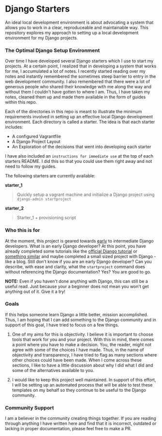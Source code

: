 # Django Starters

An ideal local development environment is about advocating a system that allows you to work in a clear, reproduceable and maintainable way.  This repository explores my approach to setting up a local development environment for my Django projects. 

### The Optimal Django Setup Environment

Over time I have developed several Django starters which I use to start my projects.  At a certain point, I realized that in developing a system that works for me, I accumulated a lot of notes.  I recently started reading over my notes and instantly remembered the sometimes steep barrier to entry in the web development community.  I also remembered that there were a lot of generous people who shared their knowledge with me along the way and without them I couldn't have gotten to where I am.  Thus, I have taken my notes, cleaned them up and made them available in the form of guides within this repo.

Each of the directories in this repo is meant to illustrate the minimum requirements involved in setting up an effective local Django development environment.  Each directory is called a starter.  The idea is that each starter includes:

* A configured Vagrantfile
* A Django Project Layout
* An Exploration of the decisions that went into developing each starter

I have also included an `instructions for immediate use` at the top of each starters README.  I did this so that you could use them right away and not need to follow my guides.

The following starters are currently available:

**starter_1**
> Quickly setup a vagrant machine and initialize a Django project using `django-admin startproject`

**starter_2**
> Starter_1 + provisioning script


### Who this is for

At the moment, this project is geared towards <a href="http://zedshaw.com/2015/06/16/early-vs-beginning-coders/" target="_blank">early</a> to intermediate Django developers.  What is an early Django developer? At this point, you have already completed some tutorials like the <a href="https://docs.djangoproject.com/en/1.9/intro/tutorial01/" target="_blank">official Django tutorial</a> or <a href="http://tutorial.djangogirls.org/en/index.html" target="_blank">something similar</a> and maybe completed a small sized project with Django - like a blog.  Still don't know if you are an early Django developer?  Can you describe, with ease and clarity, what the `startproject` command does without referencing the Django documentation?  Yes?  You are good to go.

**NOTE:** Even if you haven't done anything with Django, this can still be a useful read.  Just because your a beginner does not mean you won't get anything out of it.  Give it a try!

### Goals

If this helps someone learn Django a little better, mission accomplished.  Thus, I am hoping that I can add something to the Django community and in support of this goal, I have tried to focus on a few things.

1.  One of my aims for this is objectivity.  I believe it is important to choose tools that work for you and your project.  With this in mind, there comes a point where you have to make a decision.  You, the reader, might not agree with some of the choices I have made.  Thus, in the name of objectivity and transparency, I have tried to flag as many sections where other choices could have been made.  When I come across these sections, I like to have a little discussion about why I did what I did and some of the alternatives available to you.

2.  I would like to keep this project well maintained.  In support of this effort, I will be setting up an automated process that will be able to test these templates on my behalf so they continue to be useful to the Django community.    

### Community Support

I am a believer in the community creating things together.  If you are reading through anything I have written here and find that it is incorrect, outdated or lacking in proper documentation, please feel free to make a PR.





